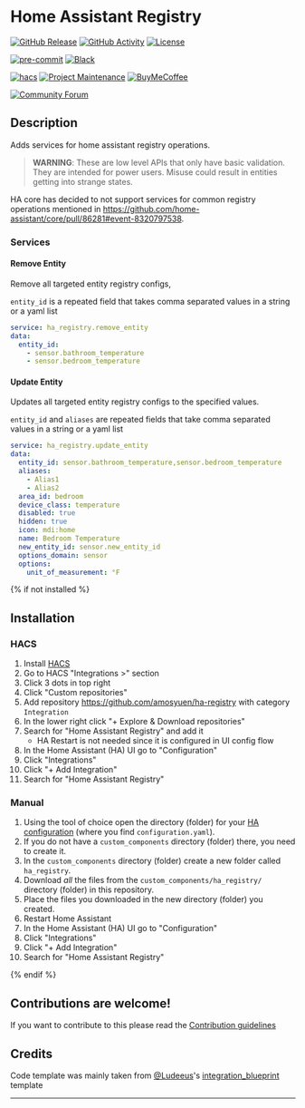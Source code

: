 # Home Assistant Registry

[![GitHub Release][releases-shield]][releases]
[![GitHub Activity][commits-shield]][commits]
[![License][license-shield]](LICENSE)

[![pre-commit][pre-commit-shield]][pre-commit]
[![Black][black-shield]][black]

[![hacs][hacsbadge]][hacs]
[![Project Maintenance][maintenance-shield]][user_profile]
[![BuyMeCoffee][buymecoffeebadge]][buymecoffee]

[![Community Forum][forum-shield]][forum]

## Description

Adds services for home assistant registry operations.

> **WARNING**: These are low level APIs that only have basic validation. They are intended for power users. Misuse could result in entities getting into strange states.

HA core has decided to not support services for common registry operations mentioned in https://github.com/home-assistant/core/pull/86281#event-8320797538.

### Services

#### Remove Entity

Remove all targeted entity registry configs,

`entity_id` is a repeated field that takes comma separated values in a string or a yaml list

```yaml
service: ha_registry.remove_entity
data:
  entity_id:
    - sensor.bathroom_temperature
    - sensor.bedroom_temperature
```

#### Update Entity

Updates all targeted entity registry configs to the specified values.

`entity_id` and `aliases` are repeated fields that take comma separated values in a string or a yaml list

```yaml
service: ha_registry.update_entity
data:
  entity_id: sensor.bathroom_temperature,sensor.bedroom_temperature
  aliases:
    - Alias1
    - Alias2
  area_id: bedroom
  device_class: temperature
  disabled: true
  hidden: true
  icon: mdi:home
  name: Bedroom Temperature
  new_entity_id: sensor.new_entity_id
  options_domain: sensor
  options:
    unit_of_measurement: °F
```

{% if not installed %}

## Installation

### HACS

1. Install [HACS](https://hacs.xyz/)
2. Go to HACS "Integrations >" section
3. Click 3 dots in top right
4. Click "Custom repositories"
5. Add repository https://github.com/amosyuen/ha-registry with category `Integration`
6. In the lower right click "+ Explore & Download repositories"
7. Search for "Home Assistant Registry" and add it
   - HA Restart is not needed since it is configured in UI config flow
8. In the Home Assistant (HA) UI go to "Configuration"
9. Click "Integrations"
10. Click "+ Add Integration"
11. Search for "Home Assistant Registry"

### Manual

1. Using the tool of choice open the directory (folder) for your [HA configuration](https://www.home-assistant.io/docs/configuration/) (where you find `configuration.yaml`).
2. If you do not have a `custom_components` directory (folder) there, you need to create it.
3. In the `custom_components` directory (folder) create a new folder called `ha_registry`.
4. Download _all_ the files from the `custom_components/ha_registry/` directory (folder) in this repository.
5. Place the files you downloaded in the new directory (folder) you created.
6. Restart Home Assistant
7. In the Home Assistant (HA) UI go to "Configuration"
8. Click "Integrations"
9. Click "+ Add Integration"
10. Search for "Home Assistant Registry"

{% endif %}

## Contributions are welcome!

If you want to contribute to this please read the [Contribution guidelines](https://github.com/amosyuen/ha-registry/blob/master/CONTRIBUTING.md)

## Credits

Code template was mainly taken from [@Ludeeus](https://github.com/ludeeus)'s [integration_blueprint][integration_blueprint] template

---

[integration_blueprint]: https://github.com/custom-components/integration_blueprint
[black]: https://github.com/psf/black
[black-shield]: https://img.shields.io/badge/code%20style-black-000000.svg?style=for-the-badge
[buymecoffee]: https://paypal.me/amosyuen
[buymecoffeebadge]: https://img.shields.io/badge/buy%20me%20a%20coffee-donate-yellow.svg?style=for-the-badge
[commits-shield]: https://img.shields.io/github/commit-activity/y/amosyuen/ha-registry.svg?style=for-the-badge
[commits]: https://github.com/amosyuen/ha-registry/commits/main
[hacs]: https://hacs.xyz
[hacsbadge]: https://img.shields.io/badge/HACS-Default-orange.svg?style=for-the-badge
[forum-shield]: https://img.shields.io/badge/community-forum-brightgreen.svg?style=for-the-badge
[forum]: https://community.home-assistant.io/
[license-shield]: https://img.shields.io/github/license/amosyuen/ha-registry.svg?style=for-the-badge
[maintenance-shield]: https://img.shields.io/badge/maintainer-%40amosyuen-blue.svg?style=for-the-badge
[pre-commit]: https://github.com/pre-commit/pre-commit
[pre-commit-shield]: https://img.shields.io/badge/pre--commit-enabled-brightgreen?style=for-the-badge
[releases-shield]: https://img.shields.io/github/release/amosyuen/ha-registry.svg?style=for-the-badge
[releases]: https://github.com/amosyuen/ha-registry/releases
[user_profile]: https://github.com/amosyuen
